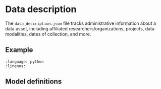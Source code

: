 # Data description

The `data_description.json` file tracks administrative information about a data asset, including affiliated researchers/organizations, projects,
data modalities, dates of collection, and more.

## Example

```{literalinclude} ../../examples/data_description.py
:language: python
:linenos:
```

## Model definitions